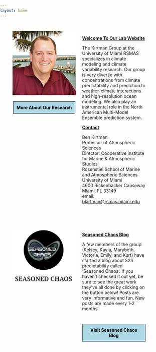 ```yaml
---
layout: home
---
```


<style>
  html, body {
    background-image: url('/assets/images/cloud.jpg');
    background-size: cover;
    background-repeat: no-repeat;
    background-attachment: fixed;
    margin: 0;
    padding: 0;
    height: 100%;
    width: 100%;
  }
  .content-container {
    background-color: rgba(255, 255, 255, 0.8);
    padding: 20px;
    border-radius: 10px;
    margin: 20px;
  }
  header, nav, .content {
    border: none;
  }
  .main-container {
    margin: 0;
    padding: 0;
  }
</style>

<div class="main-container">
  <div class="content-container" style="display: flex;">
    <div style="flex: 1; display: flex; flex-direction: column; align-items: center; padding-right: 20px;">
      <img src="/assets/images/kirtman_pic.jpg" alt="Dr. Benjamin Kirtman" class="large-image" style="width: 100%; height: auto;">
      <div style="margin-top: 20px; padding: 10px; background-color: lightblue; border: 1px solid #000; text-align: center;">
        <a href="/research" style="text-decoration: none; font-weight: bold; color: black;">More About Our Research</a>
      </div>
    </div>
    <div style="flex: 1;">
      <p style="font-weight: bold; text-decoration: underline;">Welcome To Our Lab Website</p>
      <p>
        The Kirtman Group at the University of Miami RSMAS specializes in climate modeling and climate variability research. Our group is very diverse with concentrations from climate predictability and prediction to weather-climate interactions and high-resolution ocean modeling. We also play an instrumental role in the North American Multi-Model Ensemble prediction system.
      </p>
      <p style="font-weight: bold; text-decoration: underline;">Contact</p>
      <p>
        Ben Kirtman<br>
        Professor of Atmospheric Sciences<br>
        Director: Cooperative Institute for Marine & Atmospheric Studies<br>
        Rosenstiel School of Marine and Atmospheric Sciences<br>
        University of Miami<br>
        4600 Rickenbacker Causeway<br>
        Miami, FL 33149<br>
        email: <a href="mailto:bkirtman@rsmas.miami.edu">bkirtman@rsmas.miami.edu</a>
      </p>
    </div>
  </div>

  <div class="content-container" style="display: flex;">
    <div style="flex: 1; display: flex; flex-direction: column; align-items: center; padding-right: 20px;">
      <img src="/assets/images/seasoned_chaos.jpg" alt="Seasoned Chaos Blog" class="large-image" style="width: 100%; height: auto;">
    </div>
    <div style="flex: 1;">
      <p style="font-weight: bold; text-decoration: underline;">Seasoned Chaos Blog</p>
      <p>
        A few members of the group (Kelsey, Kayla, Marybeth, Victoria, Emily, and Kurt) have started a blog about S2S predictability called ‘Seasoned Chaos’. If you haven’t checked it out yet, be sure to see the great work they’ve all done by clicking on the button below! Posts are very informative and fun. New posts are made every 1-2 months.
      </p>
      <div style="margin-top: 40px; padding: 10px; background-color: lightblue; border: 1px solid #000; text-align: center;">
        <a href="https://seasonedchaos.github.io/" style="text-decoration: none; font-weight: bold; color: black;">Visit Seasoned Chaos Blog</a>
      </div>
    </div>
  </div>
</div>
